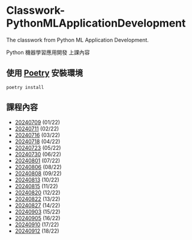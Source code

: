 # Classwork-PythonMLApplicationDevelopment

The classwork from Python ML Application Development.

Python 機器學習應用開發 上課內容

## 使用 [Poetry](https://python-poetry.org/docs/) 安裝環境

```shell
poetry install
```

## 課程內容

- [20240709](https://github.com/chesterXalan/Classwork-PythonMLApplicationDevelopment/tree/main/lesson01) (01/22)
- [20240711](https://github.com/chesterXalan/Classwork-PythonMLApplicationDevelopment/tree/main/lesson02) (02/22)
- [20240716](https://github.com/chesterXalan/Classwork-PythonMLApplicationDevelopment/tree/main/lesson03) (03/22)
- [20240718](https://github.com/chesterXalan/Classwork-PythonMLApplicationDevelopment/tree/main/lesson04) (04/22)
- [20240723](https://github.com/chesterXalan/Classwork-PythonMLApplicationDevelopment/tree/main/lesson05) (05/22)
- [20240730](https://github.com/chesterXalan/Classwork-PythonMLApplicationDevelopment/tree/main/lesson06) (06/22)
- [20240801](https://github.com/chesterXalan/Classwork-PythonMLApplicationDevelopment/tree/main/lesson07) (07/22)
- [20240806](https://github.com/chesterXalan/Classwork-PythonMLApplicationDevelopment/tree/main/lesson08) (08/22)
- [20240808](https://github.com/chesterXalan/Classwork-PythonMLApplicationDevelopment/tree/main/lesson09) (09/22)
- [20240813](https://github.com/chesterXalan/Classwork-PythonMLApplicationDevelopment/tree/main/lesson10) (10/22)
- [20240815](https://github.com/chesterXalan/Classwork-PythonMLApplicationDevelopment/tree/main/lesson11) (11/22)
- [20240820](https://github.com/chesterXalan/Classwork-PythonMLApplicationDevelopment/tree/main/lesson12) (12/22)
- [20240822](https://github.com/chesterXalan/Classwork-PythonMLApplicationDevelopment/tree/main/lesson13) (13/22)
- [20240827](https://github.com/chesterXalan/Classwork-PythonMLApplicationDevelopment/tree/main/lesson14) (14/22)
- [20240903](https://github.com/chesterXalan/Classwork-PythonMLApplicationDevelopment/tree/main/lesson15) (15/22)
- [20240905](https://github.com/chesterXalan/Classwork-PythonMLApplicationDevelopment/tree/main/lesson16) (16/22)
- [20240910](https://github.com/chesterXalan/Classwork-PythonMLApplicationDevelopment/tree/main/lesson17) (17/22)
- [20240912](https://github.com/chesterXalan/Classwork-PythonMLApplicationDevelopment/tree/main/lesson18) (18/22)
